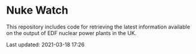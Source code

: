 # Nuke Watch

This repository includes code for retrieving the latest information available on the output of EDF nuclear power plants in the UK.

Last updated: 2021-03-18 17:26